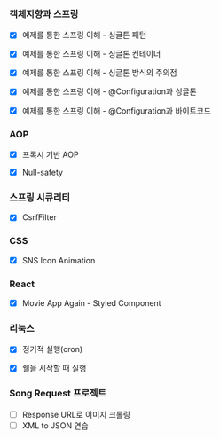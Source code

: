 ### 객체지향과 스프링

- [x] 예제를 통한 스프링 이해 - 싱글톤 패턴
- [x] 예제를 통한 스프링 이해 - 싱글톤 컨테이너
- [x] 예제를 통한 스프링 이해 - 싱글톤 방식의 주의점
- [x] 예제를 통한 스프링 이해 - @Configuration과 싱글톤
- [x] 예제를 통한 스프링 이해 - @Configuration과 바이트코드



### AOP

- [x] 프록시 기반 AOP
- [x] Null-safety



### 스프링 시큐리티

- [x] CsrfFilter



### CSS

- [x] SNS Icon Animation



### React

- [x] Movie App Again - Styled Component



### 리눅스

- [x] 정기적 실행(cron)
- [x] 쉘을 시작할 때 실행



### Song Request 프로젝트

- [ ] Response URL로 이미지 크롤링
- [ ] XML to JSON 연습